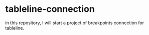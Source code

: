 # tableline-connection
in this repository, I will start a project of breakpoints  connection for  tableline.
